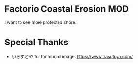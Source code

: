 # Factorio Coastal Erosion MOD

I want to see more protected shore.

# Special Thanks
- いらすとや for thumbnail image. https://www.irasutoya.com/